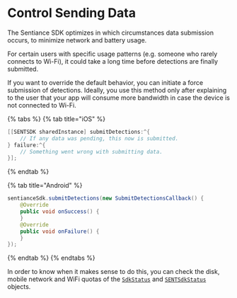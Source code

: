 # Control Sending Data

The Sentiance SDK optimizes in which circumstances data submission occurs, to minimize network and battery usage.

For certain users with specific usage patterns \(e.g. someone who rarely connects to Wi-Fi\), it could take a long time before detections are finally submitted.

If you want to override the default behavior, you can initiate a force submission of detections. Ideally, you use this method only after explaining to the user that your app will consume more bandwidth in case the device is not connected to Wi-Fi.

{% tabs %}
{% tab title="iOS" %}
```objectivec
[[SENTSDK sharedInstance] submitDetections:^{
    // If any data was pending, this now is submitted.
} failure:^{
    // Something went wrong with submitting data.
}];
```
{% endtab %}

{% tab title="Android" %}
```java
sentianceSdk.submitDetections(new SubmitDetectionsCallback() {
    @Override
    public void onSuccess() {
    }
    @Override
    public void onFailure() {
    }
});
```
{% endtab %}
{% endtabs %}

In order to know when it makes sense to do this, you can check the disk, mobile network and WiFi quotas of the [`SdkStatus`](../api-reference/android/sdkstatus/) and [`SENTSdkStatus`]() objects.

